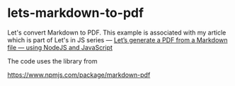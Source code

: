# lets-markdown-to-pdf

Let's convert Markdown to PDF. This example is associated with my article which is part of Let's in JS series — [Let’s generate a PDF from a Markdown file — using NodeJS and JavaScript](https://mgalli-com-dev.medium.com/lets-generate-a-pdf-from-a-markdown-file-using-nodejs-and-javascript-224478b30d6b)  

The code uses the library from 

https://www.npmjs.com/package/markdown-pdf



